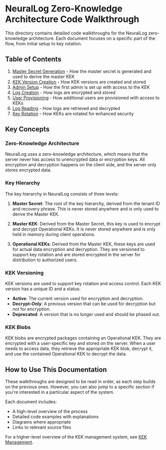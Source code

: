 # NeuralLog Zero-Knowledge Architecture Code Walkthrough

This directory contains detailed code walkthroughs for the NeuralLog zero-knowledge architecture. Each document focuses on a specific part of the flow, from initial setup to key rotation.

## Table of Contents

1. [Master Secret Generation](./01-master-secret-generation.md) - How the master secret is generated and used to derive the master KEK
2. [KEK Version Creation](./02-kek-version-creation.md) - How KEK versions are created and stored
3. [Admin Setup](./03-admin-setup.md) - How the first admin is set up with access to the KEK
4. [Log Creation](./04-log-creation.md) - How logs are encrypted and stored
5. [User Provisioning](./05-user-provisioning.md) - How additional users are provisioned with access to KEKs
6. [Log Reading](./06-log-reading.md) - How logs are retrieved and decrypted
7. [Key Rotation](./07-key-rotation.md) - How KEKs are rotated for enhanced security

## Key Concepts

### Zero-Knowledge Architecture

NeuralLog uses a zero-knowledge architecture, which means that the server never has access to unencrypted data or encryption keys. All encryption and decryption happens on the client side, and the server only stores encrypted data.

### Key Hierarchy

The key hierarchy in NeuralLog consists of three levels:

1. **Master Secret**: The root of the key hierarchy, derived from the tenant ID and recovery phrase. This is never stored anywhere and is only used to derive the Master KEK.

2. **Master KEK**: Derived from the Master Secret, this key is used to encrypt and decrypt Operational KEKs. It is never stored anywhere and is only held in memory during client operations.

3. **Operational KEKs**: Derived from the Master KEK, these keys are used for actual data encryption and decryption. They are versioned to support key rotation and are stored encrypted in the server for distribution to authorized users.

### KEK Versioning

KEK versions are used to support key rotation and access control. Each KEK version has a unique ID and a status:

- **Active**: The current version used for encryption and decryption.
- **Decrypt-Only**: A previous version that can be used for decryption but not for encryption.
- **Deprecated**: A version that is no longer used and should be phased out.

### KEK Blobs

KEK blobs are encrypted packages containing an Operational KEK. They are encrypted with a user-specific key and stored on the server. When a user needs to access data, they retrieve the appropriate KEK blob, decrypt it, and use the contained Operational KEK to decrypt the data.

## How to Use This Documentation

These walkthroughs are designed to be read in order, as each step builds on the previous ones. However, you can also jump to a specific section if you're interested in a particular aspect of the system.

Each document includes:
- A high-level overview of the process
- Detailed code examples with explanations
- Diagrams where appropriate
- Links to relevant source files

For a higher-level overview of the KEK management system, see [KEK Management](../security/kek-management.md).
